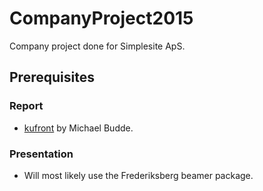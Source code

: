 # CompanyProject2015
Company project done for Simplesite ApS.


## Prerequisites

### Report
 - [kufront](https://github.com/mbudde/kufront) by Michael Budde.

### Presentation
 - Will most likely use the Frederiksberg beamer package.